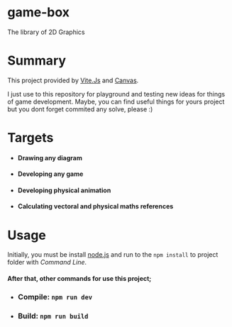 # game-box
The library of 2D Graphics

# Summary
This project provided by [Vite.Js](https://github.com/vitejs/vite) and [Canvas](https://developer.mozilla.org/en-US/docs/Web/API/Canvas_API).

I just  use to this repository for playground  and testing new ideas for things of game development. Maybe, you can find useful things for yours project but you dont forget commited any solve, please :)

# Targets
-  #### Drawing any diagram
-  #### Developing any game
-  #### Developing physical animation
-  #### Calculating vectoral and physical maths references

# Usage
Initially, you must be install [node.js](https://nodejs.org) and run to the `npm install` to project folder with *Command Line*.

#### After that, other commands for use this project;

- ### Compile: `npm run dev`
- ### Build: `npm run build`
  
